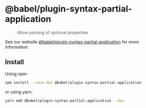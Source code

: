 # @babel/plugin-syntax-partial-application

> Allow parsing of optional properties

See our website [@babel/plugin-syntax-partial-application](https://babeljs.io/docs/en/next/babel-plugin-syntax-partial-application.html) for more information.

## Install

Using npm:

```sh
npm install --save-dev @babel/plugin-syntax-partial-application
```

or using yarn:

```sh
yarn add @babel/plugin-syntax-partial-application --dev
```
